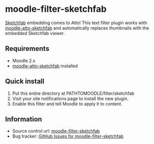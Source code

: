 # moodle-filter-sketchfab
[Sketchfab][1] embedding comes to Atto! This text filter plugin works with [moodle-atto-sketchfab][3] and automatically replaces thumbnails with the embedded Sketchfab viewer.

## Requirements
* Moodle 2.x
* [moodle-atto-sketchfab][3] installed

## Quick install
1. Put this entire directory at PATHTOMOODLE/filter/sketchfab
2. Visit your site notifications page to install the new plugin.
3. Enable this filter and tell Moodle to apply it to content.

## Information
* Source control url: [moodle-filter-sketchfab][4]
* Bug tracker: [GitHub Issues for moodle-filter-sketchfab][5]

[1]: http://www.sketchfab.com/  "Sketchfab"
[2]: http://www.moodle.org/     "Moodle"
[3]: https://github.com/jethac/moodle-atto-sketchfab "moodle-atto-sketchfab"
[4]: https://github.com/jethac/moodle-filter-sketchfab "moodle-filter-sketchfab"
[5]: https://github.com/jethac/moodle-filter-sketchfab/issues "GitHub Issues for moodle-filter-sketchfab"